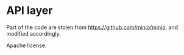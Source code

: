 # API layer

Part of the code are stolen from https://github.com/minio/minio, and modified accordingly.

Apache license.